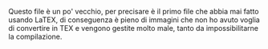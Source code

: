 Questo file è un po' vecchio, per precisare è il primo file che abbia mai fatto usando LaTEX, di conseguenza è pieno di immagini che non ho avuto voglia di convertire in TEX e vengono gestite molto male, tanto da impossibilitarne la compilazione.